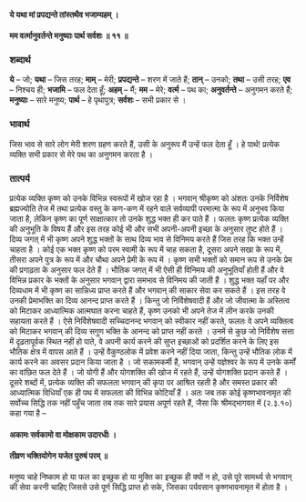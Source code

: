 #### ये यथा मां प्रपद्यन्ते तांस्तथैव भजाम्यहम् ।
#### मम वर्त्मानुवर्तन्ते मनुष्याः पार्थ सर्वशः ॥ ११ ॥

### शब्दार्थ

**ये** – जो; **यथा** – जिस तरह; **माम्** – मेरी; **प्रपद्यन्ते** – शरण में जाते हैं; **तान्** – उनको; **तथा** – उसी तरह; **एव** – निश्चय  ही; **भजामि** – फल देता हूँ; **अहम्** – मैं; **मम** – मेरे; **वर्त्म** – पथ का; **अनुवर्तन्ते** – अनुगमन करते हैं; **मनुष्याः** – सारे मनुष्य; **पार्थ** – हे  पृथापुत्र; **सर्वशः** – सभी प्रकार से ।

### भावार्थ

जिस भाव से सारे लोग मेरी शरण ग्रहण करते हैं, उसी के अनुरूप मैं उन्हें फल देता हूँ । हे पार्थ! प्रत्येक व्यक्ति सभी प्रकार से मेरे पथ का अनुगमन करता है ।

### तात्पर्य

प्रत्येक व्यक्ति कृष्ण को उनके विभिन्न स्वरूपों में खोज रहा है । भगवान् श्रीकृष्ण को अंशतः उनके निर्विशेष ब्रह्मज्योति तेज में तथा प्रत्येक वस्तु के कण-कण में रहने वाले सर्वव्यापी परमात्मा के रूप में अनुभव किया जाता है, लेकिन कृष्ण का पूर्ण साक्षात्कार तो उनके शुद्ध भक्त ही कर पाते हैं । फलतः कृष्ण प्रत्येक व्यक्ति की अनुभूति के विषय हैं और इस तरह कोई भी और सभी अपनी-अपनी इच्छा के अनुसार तुष्ट होते हैं । दिव्य जगत् में भी कृष्ण अपने शुद्ध भक्तों के साथ दिव्य भाव से विनिमय करते हैं जिस तरह कि भक्त उन्हें चाहता है । कोई एक भक्त कृष्ण को परम स्वामी के रूप में चाह सकता है, दूसरा अपने सखा के रूप में, तीसरा अपने पुत्र के रूप में और चौथा अपने प्रेमी के रूप में । कृष्ण सभी भक्तों को समान रूप से उनके प्रेम की प्रगाढ़ता के अनुसार फल देते हैं । भौतिक जगत् में भी ऐसी ही विनिमय की अनुभूतियाँ होती हैं और वे विभिन्न प्रकार के भक्तों के अनुसार भगवान् द्वारा समभाव से विनिमय की जाती हैं । शुद्ध भक्त यहाँ पर और दिव्यधाम में भी कृष्ण का सान्निध्य प्राप्त करते हैं और भगवान् की साकार सेवा कर सकते हैं । इस तरह वे उनकी प्रेमाभक्ति का दिव्य आनन्द प्राप्त करते हैं । किन्तु जो निर्विशेषवादी हैं और जो जीवात्मा के अस्तित्व को मिटाकर आध्यात्मिक आत्मघात करना चाहते हैं, कृष्ण उनको भी अपने तेज में लीन करके उनकी सहायता करते हैं । ऐसे निर्विशेषवादी सच्चिदानन्द भगवान् को स्वीकार नहीं करते, फलतः वे अपने व्यक्तित्व को मिटाकर भगवान् की दिव्य सगुण भक्ति के आनन्द को प्राप्त नहीं करते । उनमें से कुछ जो निर्विशेष सत्ता में दृढ़तापूर्वक स्थित नहीं हो पाते, वे अपनी कार्य करने की सुप्त इच्छाओं को प्रदर्शित करने के लिए इस भौतिक क्षेत्र में वापस आते हैं । उन्हें वैकुण्ठलोक में प्रवेश करने नहीं दिया जाता, किन्तु उन्हें भौतिक लोक में कार्य करने का अवसर प्रदान किया जाता है । जो सकामकर्मी हैं, भगवान् उन्हें यज्ञेश्वर के रूप में उनके कर्मों का वांछित फल देते हैं । जो योगी हैं और योगशक्ति की खोज में रहते हैं, उन्हें योगशक्ति प्रदान करते हैं । दूसरे शब्दों में, प्रत्येक व्यक्ति की सफलता भगवान् की कृपा पर आश्रित रहती है और समस्त प्रकार की आध्यात्मिक विधियाँ एक ही पथ में सफलता की विभिन्न कोटियाँ हैं । अतः जब तक कोई कृष्णभावनामृत की सर्वोच्च सिद्धि तक नहीं पहुँच जाता तब तक सारे प्रयास अपूर्ण रहते हैं, जैसा कि श्रीमद्भागवत में (२.३.१०) कहा गया है –

#### अकामः सर्वकामो वा मोक्षकाम उदारधीः ।
#### तीव्रण भक्तियोगेन यजेत पुरुषं परम् ॥

मनुष्य चाहे निष्काम हो या फल का इच्छुक हो या मुक्ति का इच्छुक ही क्यों न हो, उसे पूरे सामर्थ्य से भगवान् की सेवा करनी चाहिए जिससे उसे पूर्ण सिद्धि प्राप्त हो सके, जिसका पर्यवसान कृष्णभावनामृत में होता है ।